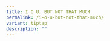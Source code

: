 ```yaml
---
title: I O U, BUT NOT THAT MUCH
permalink: /i-o-u-but-not-that-much/
variant: tiptap
description: ""
---
```

